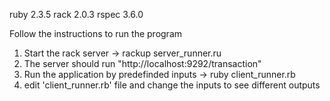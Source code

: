 ruby 2.3.5
rack 2.0.3
rspec 3.6.0

Follow the instructions to run the program

1. Start the rack server  -> rackup server_runner.ru
2. The server should run "http://localhost:9292/transaction"
3. Run the application by predefinded inputs -> ruby client_runner.rb
4. edit 'client_runner.rb' file and change the inputs to see different outputs